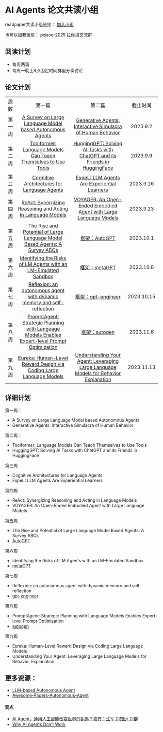 # AI Agents 论文共读小组


readpaper共读小组链接： [加入小组](https://readpaper.com/team/invite/2030235100873034496)

也可以加我微信： pxiaoer2025  拉你进交流群



## 阅读计划
-  每周两篇
-  每周一晚上8点固定时间群里分享讨论


## 论文计划

<table >
    <tr>
        <td rowspan='2'align='center'>周 数</td>
        <td rowspan='2'align='center'>第一篇</td>        
        <td rowspan='2'align='center'>第二篇</td>
        <td rowspan='2'align='center'>截止时间</td>
    </tr>
    <tr>
    <tr>
        <td align='center'>第一周</td>
        <td align='center'><a href="https://arxiv.org/abs/2308.11432">A Survey on Large Language Model based Autonomous Agents</a></td>
        <td align='center'><a href="https://arxiv.org/abs/2304.03442">Generative Agents: Interactive Simulacra of Human Behavior</a></td>
        <td align='center'>2023.9.2</td>
    </tr>
    <tr>
        <td align='center'>第二周</td>
        <td align='center'><a href="https://arxiv.org/abs/2302.04761">Toolformer: Language Models Can Teach Themselves to Use Tools</a></td>
        <td align='center'><a href="https://arxiv.org/abs/2303.17580">HuggingGPT: Solving AI Tasks with ChatGPT and its Friends in HuggingFace</a></td>
        <td align='center'>2023.9.9</td>
    </tr>
    <tr>
        <td align='center'>第三周</td>
        <td align='center'><a href="https://arxiv.org/abs/2309.02427">Cognitive Architectures for Language Agents</a></td>
        <td align='center'><a href="https://arxiv.org/abs/2308.10144">ExpeL: LLM Agents Are Experiential Learners</a></td>
        <td align='center'>2023.9.16</td>
    </tr>
    <tr>
        <td align='center'>第四周</td>
        <td align='center'><a href="https://arxiv.org/abs/2210.03629">ReAct: Synergizing Reasoning and Acting in Language Models</a></td>
        <td align='center'><a href="https://arxiv.org/abs/2305.16291">VOYAGER: An Open-Ended Embodied Agent with Large Language Models</a></td>
        <td align='center'>2023.9.23</td>
    </tr>
    <tr>
        <td align='center'>第五周</td>
        <td align='center'><a href="https://arxiv.org/abs/2309.07864">The Rise and Potential of Large Language Model Based Agents: A Survey ABCs</a></td>
        <td align='center'><a href="https://github.com/Significant-Gravitas/AutoGPT">框架：AutoGPT</a></td>
        <td align='center'>2023.10.1</td>
    </tr>
    <tr>
        <td align='center'>第六周</td>
        <td align='center'><a href="https://arxiv.org/abs/2309.15817">Identifying the Risks of LM Agents with an LM-Emulated Sandbox </a></td>
        <td align='center'><a href="https://github.com/geekan/MetaGPT">框架：metaGPT</a></td>
        <td align='center'>2023.10.8</td>
    </tr>
    <tr>
        <td align='center'>第七周</td>
        <td align='center'><a href="https://arxiv.org/abs/2303.11366">Reflexion: an autonomous agent with dynamic memory and self-reflection</a></td>
        <td align='center'><a href="https://github.com/AntonOsika/gpt-engineer">框架：gpt-engineer</a></td>
        <td align='center'>2023.10.15</td>
    </tr>
    <tr>
        <td align='center'>第八周</td>
        <td align='center'><a href="https://arxiv.org/abs/2310.16427">PromptAgent: Strategic Planning with Language Models Enables Expert-level Prompt Optimization </a></td>
        <td align='center'><a href="https://github.com/microsoft/autogen">框架：autogen</a></td>
        <td align='center'>2023.11.6</td>
    </tr>
    <tr>
        <td align='center'>第九周</td>
        <td align='center'><a href="https://arxiv.org/abs/2310.12931">Eureka: Human-Level Reward Design via Coding Large Language Models</a></td>
        <td align='center'><a href="https://openreview.net/forum?id=PKsTHJXn4d">Understanding Your Agent: Leveraging Large Language Models for Behavior Explanation</a></td>
        <td align='center'>2023.11.13</td>
    </tr>
</table>




## 详细计划

第一周：
- A Survey on Large Language Model based Autonomous Agents
- Generative Agents: Interactive Simulacra of Human Behavior

第二周：
- Toolformer: Language Models Can Teach Themselves to Use Tools
- HuggingGPT: Solving AI Tasks with ChatGPT and its Friends in HuggingFace

第三周
- Cognitive Architectures for Language Agents
- ExpeL: LLM Agents Are Experiential Learners

第四周
- ReAct: Synergizing Reasoning and Acting in Language Models
- VOYAGER: An Open-Ended Embodied Agent with Large Language Models

第五周
- The Rise and Potential of Large Language Model Based Agents: A Survey ABCs
- [AutoGPT](https://github.com/Significant-Gravitas/AutoGPT)  

第六周
- Identifying the Risks of LM Agents with an LM-Emulated Sandbox 
- [metaGPT](https://github.com/geekan/MetaGPT)

第七周
- Reflexion: an autonomous agent with dynamic memory and self-reflection
- [gpt-engineer](https://github.com/AntonOsika/gpt-engineer)

第八周
- PromptAgent: Strategic Planning with Language Models Enables Expert-level Prompt Optimization 
- [autogen](https://github.com/microsoft/autogen)


第九周
- Eureka: Human-Level Reward Design via Coding Large Language Models
- Understanding Your Agent: Leveraging Large Language Models for Behavior Explanation


## 更多资源：

- [LLM-based Autonomous Agent](https://abyssinian-molybdenum-f76.notion.site/237e9f7515d543c0922c74f4c3012a77?v=0a309e53d6454afcbe7a5a7e169be0f9)
- [Awesome-Papers-Autonomous-Agent](https://github.com/lafmdp/Awesome-Papers-Autonomous-Agent)




#### 观点
- [AI Agent，通用人工智能改变世界的钥匙？嘉宾：汪军 刘知远 刘群](https://www.chaspark.com/#/live/935328080266010624)
- [Why AI Agents Don't Work]( https://www.latent.space/p/imbue)

